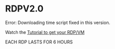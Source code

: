 # RDPV2.0

Error: Downloading time script fixed in this version.

Watch the [Tutorial to get your RDP/VM](https://youtu.be/PHvU_ja4cEg)




EACH RDP LASTS FOR 6 HOURS


